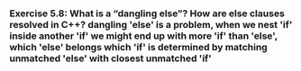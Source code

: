 ### Exercise 5.8: What is a “dangling else”? How are else clauses resolved in C++?    dangling 'else' is a problem, when we nest 'if' inside another 'if' we might end up with more 'if' than 'else',     which 'else' belongs which 'if' is determined by matching unmatched 'else' with closest unmatched 'if'  